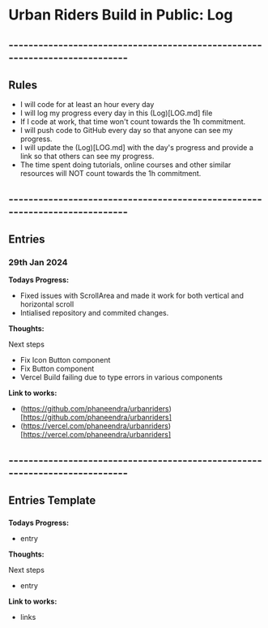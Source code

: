 # Urban Riders Build in Public: Log

## ---------------------------------------------------------------------------

## Rules

- I will code for at least an hour every day
- I will log my progress every day in this (Log)[LOG.md] file
- If I code at work, that time won't count towards the 1h commitment.
- I will push code to GitHub every day so that anyone can see my progress.
- I will update the (Log)[LOG.md] with the day's progress and provide a link so that others can see my progress.
- The time spent doing tutorials, online courses and other similar resources will NOT count towards the 1h commitment.

## ---------------------------------------------------------------------------

## Entries

### 29th Jan 2024

**Todays Progress:**

- Fixed issues with ScrollArea and made it work for both vertical and horizontal scroll
- Intialised repository and commited changes.

**Thoughts:**

Next steps

- Fix Icon Button component
- Fix Button component
- Vercel Build failing due to type errors in various components

**Link to works:**

- (https://github.com/phaneendra/urbanriders)[https://github.com/phaneendra/urbanriders]
- (https://vercel.com/phaneendra/urbanriders)[https://vercel.com/phaneendra/urbanriders]

## ---------------------------------------------------------------------------

## Entries Template

### <Date>

**Todays Progress:**

- entry

**Thoughts:**

Next steps

- entry

**Link to works:**

- links
